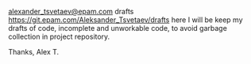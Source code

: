 alexander_tsvetaev@epam.com
drafts
https://git.epam.com/Aleksander_Tsvetaev/drafts
here I will be keep my drafts of code, incomplete and unworkable code, 
to avoid garbage collection in project repository.

Thanks,
Alex T.